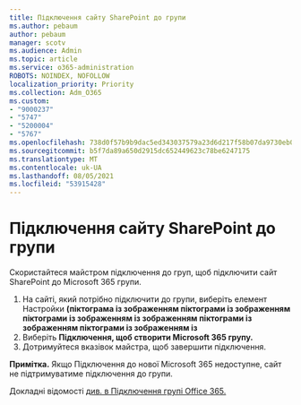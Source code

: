 ```yaml
---
title: Підключення сайту SharePoint до групи
ms.author: pebaum
author: pebaum
manager: scotv
ms.audience: Admin
ms.topic: article
ms.service: o365-administration
ROBOTS: NOINDEX, NOFOLLOW
localization_priority: Priority
ms.collection: Adm_O365
ms.custom:
- "9000237"
- "5747"
- "5200004"
- "5767"
ms.openlocfilehash: 738d0f57b9b9dac5ed343037579a23d6d217f58b07da9730eb0bd08bc78c25e6
ms.sourcegitcommit: b5f7da89a650d2915dc652449623c78be6247175
ms.translationtype: MT
ms.contentlocale: uk-UA
ms.lasthandoff: 08/05/2021
ms.locfileid: "53915428"
---
```

# <a name="connect-a-sharepoint-site-to-a-group"></a>Підключення сайту SharePoint до групи

Скористайтеся майстром підключення до груп, щоб підключити сайт SharePoint до Microsoft 365 групи.

1. На сайті, який потрібно підключити до групи, виберіть елемент Настройки **(піктограма із зображенням піктограми із зображенням піктограми із зображенням із зображенням піктограми із зображенням піктограми із зображенням із**
2. Виберіть **Підключення, щоб створити Microsoft 365 групу.**
3. Дотримуйтеся вказівок майстра, щоб завершити підключення.

**Примітка.**  Якщо Підключення до нової Microsoft 365 недоступне, сайт не підтримуватиме підключення до групи.

Докладні відомості [див. в Підключення групі Office 365.](https://docs.microsoft.com/sharepoint/dev/transform/modernize-connect-to-office365-group)